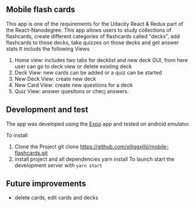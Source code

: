 ## Mobile flash cards
This app is one of the requirements for the Udacity React & Redux part of the React-Nanodegree. This app allows users to study collections of flashcards, create different categories of flashcards called "decks", add flashcards to those decks, take quizzes on those decks and get answer stats
It includs the following Views
1) Home view: includes two tabs for decklist and new deck GUI, from here user can go to deck view or delete existing deck
2) Deck View: new cards can be added or a quiz can be started
3) New Deck View: create new deck
4) New Card View: create new questions for a deck
5) Quiz View: answer quesitons or checj answers.


## Development and test

The app was developed using the [Expo](https://expo.io/) app  and tested on android emulator.

To install
1) Clone the Project 
   git clone https://github.com/xiliggxilijj/mobile-flashcards.git
2) install project and all dependencies 
   yarn install
To launch
   start the development server with `yarn start`
  
## Future improvements
* delete cards, edit cards and decks

